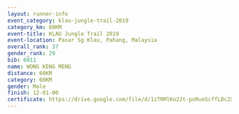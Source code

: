 ```yaml
---
layout: runner-info 
event_category: klau-jungle-trail-2019 
category_km: 60KM 
event-title: KLAU Jungle Trail 2019 
event-location: Pasar Sg Klau, Pahang, Malaysia 
overall_rank: 37
gender_rank: 29
bib: 6011
name: WONG KENG MENG
distance: 60KM
category: 60KM
gender: Male
finish: 12-01-00
certificate: https://drive.google.com/file/d/1zTRMlKo2Jt-poRuoScffLDc2XW3OkeCo/view?usp=sharing
---
```

